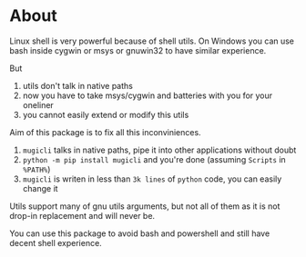 # About

Linux shell is very powerful because of shell utils. On Windows you can use bash inside cygwin or msys or gnuwin32 to have similar experience.

But

1. utils don't talk in native paths
2. now you have to take msys/cygwin and batteries with you for your oneliner
3. you cannot easily extend or modify this utils

Aim of this package is to fix all this inconviniences.

1. `mugicli` talks in native paths, pipe it into other applications without doubt
2. `python -m pip install mugicli` and you're done (assuming `Scripts` in `%PATH%`)
3. `mugicli` is writen in less than `3k lines` of `python` code, you can easily change it

Utils support many of gnu utils arguments, but not all of them as it is not drop-in replacement and will never be.

You can use this package to avoid bash and powershell and still have decent shell experience.

